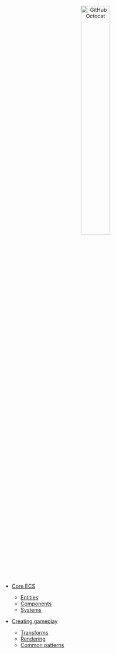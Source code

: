 <p align="center">
  <img alt="GitHub Octocat" src="https://longshilin.com/images/favicon.png" width="40%">
</p>

- [Core ECS](Entities/latest/core-ecs.md)
	- [Entities](Entities/latest/entities.md)
	- [Components](components.md)
	- [Systems](systems.md)

- [Creating gameplay](creating-gameplay.md)
	- [Transforms](transforms.md)
	- [Rendering](rendering.md)
	- [Common patterns](common-patterns.md)
